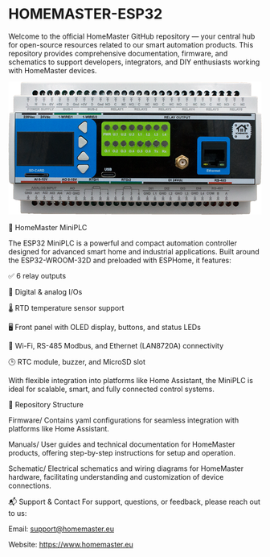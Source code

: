 # HOMEMASTER-ESP32

Welcome to the official HomeMaster GitHub repository — your central hub for open-source resources related to our smart automation products. This repository provides comprehensive documentation, firmware, and schematics to support developers, integrators, and DIY enthusiasts working with HomeMaster devices.

![alt text](https://github.com/isystemsautomation/HOMEMASTER/blob/main/MiniPLC/Images/MiniPLC1.png "Logo Title Text 1")

🧠 HomeMaster MiniPLC

The ESP32 MiniPLC is a powerful and compact automation controller designed for advanced smart home and industrial applications. Built around the ESP32-WROOM-32D and preloaded with ESPHome, it features:

✅ 6 relay outputs

🔌 Digital & analog I/Os

🌡 RTD temperature sensor support

🖥 Front panel with OLED display, buttons, and status LEDs

📶 Wi-Fi, RS-485 Modbus, and Ethernet (LAN8720A) connectivity

🕒 RTC module, buzzer, and MicroSD slot

With flexible integration into platforms like Home Assistant, the MiniPLC is ideal for scalable, smart, and fully connected control systems.


📂 Repository Structure​



Firmware/
Contains yaml configurations for seamless integration with platforms like Home Assistant.​

Manuals/
User guides and technical documentation for HomeMaster products, offering step-by-step instructions for setup and operation.​

Schematic/
Electrical schematics and wiring diagrams for HomeMaster hardware, facilitating understanding and customization of device connections.



📬 Support & Contact
For support, questions, or feedback, please reach out to us:

Email: support@homemaster.eu

Website: https://www.homemaster.eu
